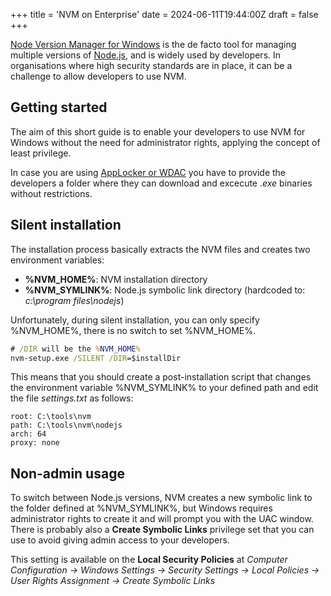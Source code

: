 +++
title = 'NVM on Enterprise'
date = 2024-06-11T19:44:00Z
draft = false
+++

[Node Version Manager for Windows](https://github.com/coreybutler/nvm-windows) is the de facto tool for managing multiple versions of [Node.js](https://nodejs.org/en), and is widely used by developers. In organisations where high security standards are in place, it can be a challenge to allow developers to use NVM.

## Getting started

The aim of this short guide is to enable your developers to use NVM for Windows without the need for administrator rights, applying the concept of least privilege.

In case you are using [AppLocker or WDAC](https://learn.microsoft.com/en-us/windows/security/application-security/application-control/windows-defender-application-control/wdac-and-applocker-overview) you have to provide the developers a folder where they can download and excecute *.exe* binaries without restrictions.

## Silent installation

The installation process basically extracts the NVM files and creates two environment variables:

* **%NVM_HOME%**: NVM installation directory
* **%NVM_SYMLINK%**: Node.js symbolic link directory (hardcoded to: *c:\program files\nodejs*)

Unfortunately, during silent installation, you can only specify %NVM_HOME%, there is no switch to set %NVM_HOME%.

```cmd
# /DIR will be the %NVM_HOME%
nvm-setup.exe /SILENT /DIR=$installDir
```

This means that you should create a post-installation script that changes the environment variable %NVM_SYMLINK% to your defined path and edit the file *settings.txt* as follows:

```text
root: C:\tools\nvm 
path: C:\tools\nvm\nodejs
arch: 64 
proxy: none
```

## Non-admin usage

To switch between Node.js versions, NVM creates a new symbolic link to the folder defined at %NVM_SYMLINK%, but Windows requires administrator rights to create it and will prompt you with the UAC window. There is probably also a **Create Symbolic Links** privilege set that you can use to avoid giving admin access to your developers.

This setting is available on the **Local Security Policies** at *Computer Configuration → Windows Settings → Security Settings → Local Policies → User Rights Assignment → Create Symbolic Links*
